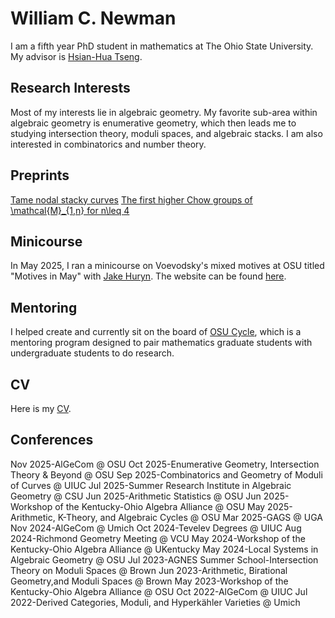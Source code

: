 # William C. Newman
I am a fifth year PhD student in mathematics at The Ohio State University. My advisor is [Hsian-Hua Tseng](https://people.math.osu.edu/tseng.109/). 
## Research Interests
Most of my interests lie in algebraic geometry. My favorite sub-area within algebraic geometry is enumerative geometry, which then leads me to studying intersection theory, moduli spaces, and algebraic stacks. I am also interested in combinatorics and number theory.  
## Preprints
[Tame nodal stacky curves](https://arxiv.org/abs/2509.20629)
[The first higher Chow groups of \mathcal{M}_{1,n} for n\leq 4](https://arxiv.org/abs/2508.20264) 
## Minicourse
In May 2025, I ran a minicourse on Voevodsky's mixed motives at OSU titled "Motives in May" with [Jake Huryn](https://jakehuryn.github.io/). The website can be found [here](https://jakehuryn.github.io/motives-in-may/).
## Mentoring
I helped create and currently sit on the board of [OSU Cycle](https://math.osu.edu/undergrad/osu-cycle), which is a mentoring program designed to pair mathematics graduate students with undergraduate students to do research. 
## CV
Here is my [CV](CV.pdf).
## Conferences
Nov 2025-AlGeCom @ OSU
Oct 2025-Enumerative  Geometry, Intersection Theory & Beyond @ OSU
Sep 2025-Combinatorics and Geometry of Moduli of Curves @ UIUC
Jul 2025-Summer Research Institute in Algebraic Geometry @ CSU
Jun 2025-Arithmetic Statistics @ OSU
Jun 2025-Workshop of the Kentucky-Ohio Algebra Alliance @ OSU
May 2025-Arithmetic, K-Theory, and Algebraic Cycles @ OSU
Mar 2025-GAGS @ UGA
Nov 2024-AlGeCom @ Umich
Oct 2024-Tevelev Degrees @ UIUC
Aug 2024-Richmond Geometry Meeting @ VCU
May 2024-Workshop of the Kentucky-Ohio Algebra Alliance @ UKentucky
May 2024-Local Systems in Algebraic Geometry @ OSU
Jul 2023-AGNES Summer School-Intersection Theory on Moduli Spaces @ Brown
Jun 2023-Arithmetic, Birational Geometry,and Moduli Spaces @ Brown
May 2023-Workshop of the Kentucky-Ohio Algebra Alliance @ OSU
Oct 2022-AlGeCom @ UIUC
Jul 2022-Derived Categories, Moduli, and Hyperkähler Varieties @ Umich


